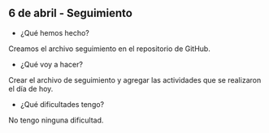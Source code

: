 ## 6 de abril - Seguimiento

- ¿Qué hemos hecho?

Creamos el archivo seguimiento en el repositorio de GitHub.

- ¿Qué voy a hacer?

Crear el archivo de seguimiento y agregar las actividades que se realizaron el día de hoy.

- ¿Qué dificultades tengo?

No tengo ninguna dificultad.
